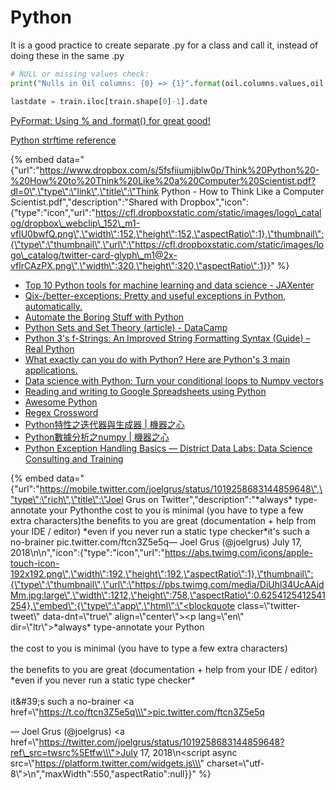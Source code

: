 # Python

It is a good practice to create separate .py for a class and call it, instead of doing these in the same .py 



```python
# NULL or missing values check:
print("Nulls in Oil columns: {0} => {1}".format(oil.columns.values,oil.isnull().any().values))

lastdate = train.iloc[train.shape[0]-1].date
```

[PyFormat: Using % and .format\(\) for great good!](https://pyformat.info/)

[Python strftime reference](http://strftime.org/)

{% embed data="{\"url\":\"https://www.dropbox.com/s/5fsfiiumjjblw0p/Think%20Python%20-%20How%20to%20Think%20Like%20a%20Computer%20Scientist.pdf?dl=0\",\"type\":\"link\",\"title\":\"Think Python - How to Think Like a Computer Scientist.pdf\",\"description\":\"Shared with Dropbox\",\"icon\":{\"type\":\"icon\",\"url\":\"https://cfl.dropboxstatic.com/static/images/logo\_catalog/dropbox\_webclip\_152\_m1-vflU0bwfQ.png\",\"width\":152,\"height\":152,\"aspectRatio\":1},\"thumbnail\":{\"type\":\"thumbnail\",\"url\":\"https://cfl.dropboxstatic.com/static/images/logo\_catalog/twitter-card-glyph\_m1@2x-vflrCAzPX.png\",\"width\":320,\"height\":320,\"aspectRatio\":1}}" %}

* [Top 10 Python tools for machine learning and data science - JAXenter](https://jaxenter.com/top-10-python-tools-ml-and-data-143764.html)
* [Qix-/better-exceptions: Pretty and useful exceptions in Python, automatically.](https://github.com/Qix-/better-exceptions)
* [Automate the Boring Stuff with Python](https://automatetheboringstuff.com/)
* [Python Sets and Set Theory \(article\) - DataCamp](https://www.datacamp.com/community/tutorials/sets-in-python)
* [Python 3's f-Strings: An Improved String Formatting Syntax \(Guide\) – Real Python](https://realpython.com/python-f-strings/)
* [What exactly can you do with Python? Here are Python's 3 main applications.](https://medium.freecodecamp.org/what-can-you-do-with-python-the-3-main-applications-518db9a68a78)
* [Data science with Python: Turn your conditional loops to Numpy vectors](https://towardsdatascience.com/data-science-with-python-turn-your-conditional-loops-to-numpy-vectors-9484ff9c622e)
* [Reading and writing to Google Spreadsheets using Python](https://www.interviewqs.com/blog/pythonsheets)
* [Awesome Python](https://awesome-python.com/)
* [Regex Crossword](https://regexcrossword.com/)
* [Python特性之迭代器與生成器 \| 機器之心](https://www.jiqizhixin.com/articles/2018-07-18)
* [Python數據分析之numpy \| 機器之心](https://www.jiqizhixin.com/articles/2018-07-18-2)
* [Python Exception Handling Basics — District Data Labs: Data Science Consulting and Training](https://www.districtdatalabs.com/python-exception-handling-basics)



{% embed data="{\"url\":\"https://mobile.twitter.com/joelgrus/status/1019258683144859648\",\"type\":\"rich\",\"title\":\"Joel Grus on Twitter\",\"description\":\"\*always\* type-annotate your Pythonthe cost to you is minimal \(you have to type a few extra characters\)the benefits to you are great \(documentation + help from your IDE / editor\) \*even if you never run a static type checker\*it\'s such a no-brainer pic.twitter.com/ftcn3Z5e5q— Joel Grus \(@joelgrus\) July 17, 2018\\n\\n\",\"icon\":{\"type\":\"icon\",\"url\":\"https://abs.twimg.com/icons/apple-touch-icon-192x192.png\",\"width\":192,\"height\":192,\"aspectRatio\":1},\"thumbnail\":{\"type\":\"thumbnail\",\"url\":\"https://pbs.twimg.com/media/DiUhl34UcAAjdMm.jpg:large\",\"width\":1212,\"height\":758,\"aspectRatio\":0.6254125412541254},\"embed\":{\"type\":\"app\",\"html\":\"<blockquote class=\\\"twitter-tweet\\\" data-dnt=\\\"true\\\" align=\\\"center\\\"><p lang=\\\"en\\\" dir=\\\"ltr\\\">\*always\* type-annotate your Python<br><br>the cost to you is minimal \(you have to type a few extra characters\)<br><br>the benefits to you are great \(documentation + help from your IDE / editor\) \*even if you never run a static type checker\*<br><br>it&\#39;s such a no-brainer <a href=\\\"https://t.co/ftcn3Z5e5q\\\">pic.twitter.com/ftcn3Z5e5q</a></p>&mdash; Joel Grus \(@joelgrus\) <a href=\\\"https://twitter.com/joelgrus/status/1019258683144859648?ref\_src=twsrc%5Etfw\\\">July 17, 2018</a></blockquote>\\n<script async src=\\\"https://platform.twitter.com/widgets.js\\\" charset=\\\"utf-8\\\"></script>\\n\",\"maxWidth\":550,\"aspectRatio\":null}}" %}

